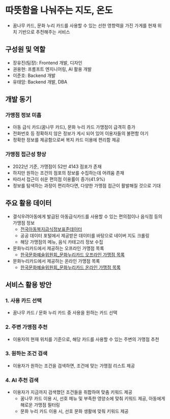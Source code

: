 # 따뜻함을 나눠주는 지도, 온도
- 꿈나무 카드, 문화 누리 카드를 사용할 수 있는 선한 영향력을 가진 가게를 현재 위치 기반으로 추천해주는 서비스

## 구성원 및 역할
- 장유진(팀장): Frontend 개발, 디자인
- 권용현: 프롬프트 엔지니어링, AI 활용 개발
- 이준호: Backend 개발
- 유태암: Backend 개발, DBA

## 개발 동기
### 가맹점 정보 미흡
- 아동 급식 카드(꿈나무 카드), 문화 누리 카드 가맹점이 급격히 증가
- 전화번호 등 정확하지 않은 정보가 게시 되어 있어 이용자들의 불편함 야기
- 정확한 정보를 제공함으로써 복지 카드 이용에 편리함 제공

### 가맹점 접근성 향상
- 2022년 기준, 가맹점이 52만 4143 점포가 존재
- 하지만 원하는 조건의 점포의 정보를 수집하는데 어려움 존재
- 따라서 접근이 쉬운 편의점 이용률이 증가(41.9%)
- 정보를 탐색하는 과정이 편리하다면, 다양한 가맹점 접근이 활발해질 것으로 기대

## 주요 활용 데이터
- 결식우려아동에게 발급된 아동급식카드를 사용할 수 있는 편의점이나 음식점 등의 가맹점 정보
    - [전국아동복지급식정보표준데이터](https://www.data.go.kr/data/15034530/standard.do)
    - 공공 데이터 포털에서 제공받은 데이터를 바탕으로 네이버 지도 크롤링
    - 해당 가맹점의 메뉴, 음식 카테고리 정보 수집
- 문화누리카드에서 제공하는 오프라인 가맹점 목록
    - [한국문화예술위원회_문화누리카드 오프라인 가맹점 목록](https://www.data.go.kr/data/15045194/fileData.do)
- 문화누리카드에서 제공하는 온라인 가맹점 목록
    - [한국문화예술위원회_문화누리카드 온라인 가맹점 목록](https://www.data.go.kr/data/15045193/fileData.do)

## 서비스 활용 방안
### 1. 사용 카드 선택
- 꿈나무 카드 / 문화 누리 카드 중 사용을 원하는 카드 선택

### 2. 주변 가맹점 추천
- 이용자의 현재 위치를 기준으로, 해당 카드를 사용할 수 있는 주변의 가맹점 추천

### 3. 원하는 조건 검색
- 이용자가 원하는 조건을 검색하면, 조건에 맞는 가맹점 리스트 제공

### 4. AI 추천 검색
- 이용자가 지금까지 검색했던 조건들을 취합하여 맞춤 키워드 제공
    - 꿈나무 카드 이용 시, 선호 메뉴 및 부족한 영양소에 맞춰 키워드 제공, 아동에게 해로운 가맹점 필터링
    - 문화 누리 카드 이용 시, 선호 문화 생활에 맞춰 키워드 제공
